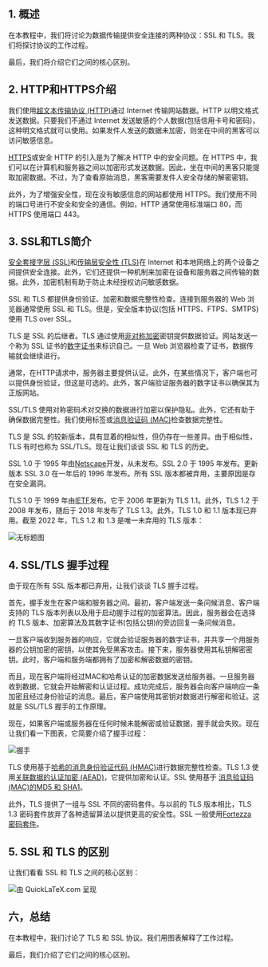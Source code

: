 ## 1. 概述

在本教程中，我们将讨论为数据传输提供安全连接的两种协议：SSL 和 TLS。我们将探讨协议的工作过程。

最后，我们将介绍它们之间的核心区别。

## 2. HTTP和HTTPS介绍

我们使用[超文本传输协议 (HTTP)](https://www.baeldung.com/cs/popular-network-protocols)通过 Internet 传输网站数据。HTTP 以明文格式发送数据。只要我们不通过 Internet 发送敏感的个人数据(包括信用卡号和密码)，这种明文格式就可以使用。如果发件人发送的数据未加密，则坐在中间的黑客可以访问敏感信息。

[HTTPS](https://en.wikipedia.org/wiki/HTTPS)或安全 HTTP 的引入是为了解决 HTTP 中的安全问题。在 HTTPS 中，我们可以在计算机和服务器之间以加密形式发送数据。因此，坐在中间的黑客只能提取加密数据。不过，为了查看原始消息，黑客需要发件人安全存储的解密密钥。

此外，为了增强安全性，现在没有敏感信息的网站都使用 HTTPS。我们使用不同的端口号进行不安全和安全的通信。例如，HTTP 通常使用标准端口 80，而 HTTPS 使用端口 443。

## 3. SSL和TLS简介

[安全套接字层 (SSL)](https://www.baeldung.com/java-ssl)和[传输层安全性 (TLS)](https://en.wikipedia.org/wiki/Transport_Layer_Security)在 Internet 和本地网络上的两个设备之间提供安全连接。此外，它们还提供一种机制来加密在设备和服务器之间传输的数据。此外，加密机制有助于防止未经授权访问敏感数据。

SSL 和 TLS 都提供身份验证、加密和数据完整性检查。连接到服务器的 Web 浏览器通常使用 SSL 和 TLS。但是，安全版本协议(包括 HTTPS、FTPS、SMTPS)使用 TLS over SSL。

TLS 是 SSL 的后继者。TLS 通过使用[非对称加密](https://www.baeldung.com/cs/symmetric-vs-asymmetric-cryptography)密钥提供数据验证。网站发送一个称为 SSL 证书的[数字证书](https://www.baeldung.com/import-cer-file-into-truststore)来标识自己。一旦 Web 浏览器检查了证书，数据传输就会继续进行。

通常，在HTTP请求中，服务器主要提供认证。此外，在某些情况下，客户端也可以提供身份验证，但这是可选的。此外，客户端验证服务器的数字证书以确保其为正版网站。

SSL/TLS 使用对称密码术对交换的数据进行加密以保护隐私。此外，它还有助于确保数据完整性。我们使用标签或[消息验证码 (MAC)](https://www.baeldung.com/java-mac-address)检查数据完整性。

TLS 是 SSL 的较新版本，具有显着的相似性，但仍存在一些差异。由于相似性，TLS 有时也称为 SSL/TLS。现在让我们谈谈 SSL 和 TLS 的历史。

SSL 1.0 于 1995 年由[Netscape](https://en.wikipedia.org/wiki/Netscape)开发，从未发布。SSL 2.0 于 1995 年发布。更新版本 SSL 3.0 在一年后的 1996 年发布。所有 SSL 版本都被弃用，主要原因是存在安全漏洞。

TLS 1.0 于 1999 年由[IETF](https://en.wikipedia.org/wiki/Internet_Engineering_Task_Force)发布。它于 2006 年更新为 TLS 1.1。此外，TLS 1.2 于 2008 年发布，随后于 2018 年发布了 TLS 1.3。此外，TLS 1.0 和 1.1 版本现已弃用。截至 2022 年，TLS 1.2 和 1.3 是唯一未弃用的 TLS 版本：

![无标题图](https://www.baeldung.com/wp-content/uploads/sites/4/2022/03/Untitled-Diagram.drawio-2.png)

## 4. SSL/TLS 握手过程

由于现在所有 SSL 版本都已弃用，让我们谈谈 TLS 握手过程。

首先，握手发生在客户端和服务器之间。最初，客户端发送一条问候消息、客户端支持的 TLS 版本列表以及用于启动握手过程的加密算法。因此，服务器会在选择的 TLS 版本、加密算法及其数字证书(包括公钥)的旁边回复一条问候消息。

一旦客户端收到服务器的响应，它就会验证服务器的数字证书，并共享一个用服务器的公钥加密的密钥，以使其免受黑客攻击。接下来，服务器使用其私钥解密密钥。此时，客户端和服务端都拥有了加密和解密数据的密钥。

而且，现在客户端将经过MAC和哈希认证的加密数据发送给服务器。一旦服务器收到数据，它就会开始解密和认证过程。成功完成后，服务器会向客户端响应一条加密且经过身份验证的消息。最后，客户端使用其密钥对数据进行解密和验证。这就是 SSL/TLS 握手的工作原理。

现在，如果客户端或服务器在任何时候未能解密或验证数据，握手就会失败。现在让我们看一下图表，它简要介绍了握手过程：

![握手](https://www.baeldung.com/wp-content/uploads/sites/4/2022/03/handshake.png)

TLS 使用基于[哈希的消息身份验证代码 (HMAC)](https://www.baeldung.com/java-hmac)进行数据完整性检查。TLS 1.3 使用[关联数据的认证加密 (AEAD)](https://en.wikipedia.org/wiki/Authenticated_encryption)，它提供加密和认证。SSL 使用基于 [消息验证码 (MAC)的](https://en.wikipedia.org/wiki/Message_authentication_code)[MD5 和 SHA1](https://www.baeldung.com/cs/md5-vs-sha-algorithms)。

此外，TLS 提供了一组与 SSL 不同的密码套件。与以前的 TLS 版本相比，TLS 1.3 密码套件放弃了各种遗留算法以提供更高的安全性。SSL 一般使用[Fortezza 密码套件](https://en.wikipedia.org/wiki/Fortezza)。

## 5. SSL 和 TLS 的区别

让我们看看 SSL 和 TLS 之间的核心区别：

![由 QuickLaTeX.com 呈现](https://www.baeldung.com/wp-content/ql-cache/quicklatex.com-e8f5632ee2ec9cd0fc7d1797a6aabad1_l3.svg)

## 六，总结

在本教程中，我们讨论了 TLS 和 SSL 协议。我们用图表解释了工作过程。

最后，我们介绍了它们之间的核心区别。